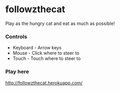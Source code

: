 followzthecat
=============

Play as the hungry cat and eat as much as possible!

### Controls
* Keyboard - Arrow keys
* Mouse - Click where to steer to
* Touch - Touch where to steer to

### Play here
http://followzthecat.herokuapp.com/
